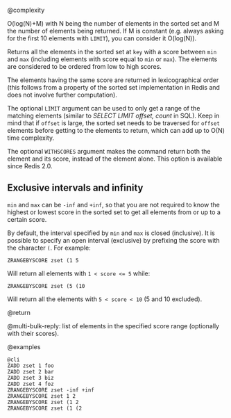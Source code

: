 @complexity

O(log(N)+M) with N being the number of elements in the sorted set and M the
number of elements being returned. If M is constant (e.g. always asking for the
first 10 elements with `LIMIT`), you can consider it O(log(N)).

Returns all the elements in the sorted set at `key` with a score between `min`
and `max` (including elements with score equal to `min` or `max`). The
elements are considered to be ordered from low to high scores.

The elements having the same score are returned in lexicographical order (this
follows from a property of the sorted set implementation in Redis and does not
involve further computation).

The optional `LIMIT` argument can be used to only get a range of the matching
elements (similar to _SELECT LIMIT offset, count_ in SQL). Keep in mind that if
`offset` is large, the sorted set needs to be traversed for `offset` elements
before getting to the elements to return, which can add up to O(N) time
complexity.

The optional `WITHSCORES` argument makes the command return both the element
and its score, instead of the element alone. This option is available since
Redis 2.0.

## Exclusive intervals and infinity

`min` and `max` can be `-inf` and `+inf`, so that you are not required to know
the highest or lowest score in the sorted set to get all elements from or up to
a certain score.

By default, the interval specified by `min` and `max` is closed (inclusive).
It is possible to specify an open interval (exclusive) by prefixing the score
with the character `(`. For example:

    ZRANGEBYSCORE zset (1 5

Will return all elements with `1 < score <= 5` while:

    ZRANGEBYSCORE zset (5 (10

Will return all the elements with `5 < score < 10` (5 and 10 excluded).

@return

@multi-bulk-reply: list of elements in the specified score range (optionally with
their scores).

@examples

    @cli
    ZADD zset 1 foo
    ZADD zset 2 bar
    ZADD zset 3 biz
    ZADD zset 4 foz
    ZRANGEBYSCORE zset -inf +inf
    ZRANGEBYSCORE zset 1 2
    ZRANGEBYSCORE zset (1 2
    ZRANGEBYSCORE zset (1 (2

